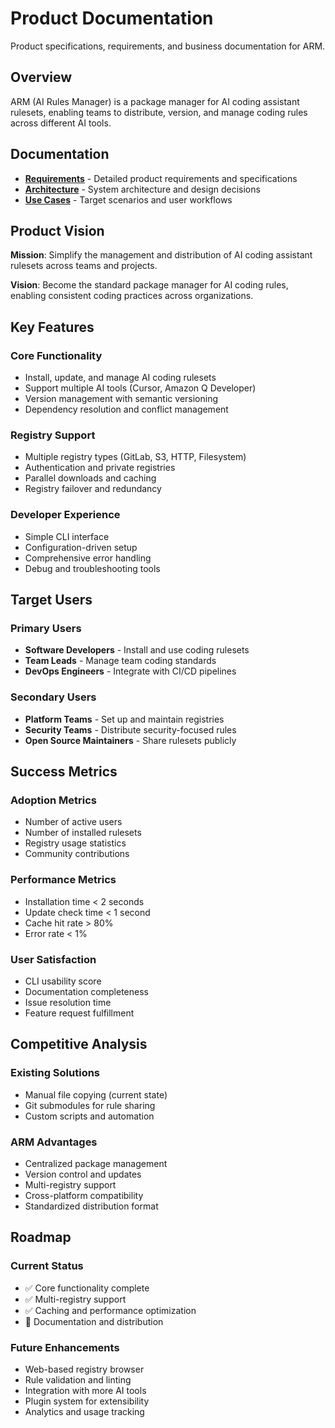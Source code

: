 # Product Documentation

Product specifications, requirements, and business documentation for ARM.

## Overview

ARM (AI Rules Manager) is a package manager for AI coding assistant rulesets, enabling teams to distribute, version, and manage coding rules across different AI tools.

## Documentation

- **[Requirements](requirements.md)** - Detailed product requirements and specifications
- **[Architecture](architecture.md)** - System architecture and design decisions
- **[Use Cases](use-cases.md)** - Target scenarios and user workflows

## Product Vision

**Mission**: Simplify the management and distribution of AI coding assistant rulesets across teams and projects.

**Vision**: Become the standard package manager for AI coding rules, enabling consistent coding practices across organizations.

## Key Features

### Core Functionality
- Install, update, and manage AI coding rulesets
- Support multiple AI tools (Cursor, Amazon Q Developer)
- Version management with semantic versioning
- Dependency resolution and conflict management

### Registry Support
- Multiple registry types (GitLab, S3, HTTP, Filesystem)
- Authentication and private registries
- Parallel downloads and caching
- Registry failover and redundancy

### Developer Experience
- Simple CLI interface
- Configuration-driven setup
- Comprehensive error handling
- Debug and troubleshooting tools

## Target Users

### Primary Users
- **Software Developers** - Install and use coding rulesets
- **Team Leads** - Manage team coding standards
- **DevOps Engineers** - Integrate with CI/CD pipelines

### Secondary Users
- **Platform Teams** - Set up and maintain registries
- **Security Teams** - Distribute security-focused rules
- **Open Source Maintainers** - Share rulesets publicly

## Success Metrics

### Adoption Metrics
- Number of active users
- Number of installed rulesets
- Registry usage statistics
- Community contributions

### Performance Metrics
- Installation time < 2 seconds
- Update check time < 1 second
- Cache hit rate > 80%
- Error rate < 1%

### User Satisfaction
- CLI usability score
- Documentation completeness
- Issue resolution time
- Feature request fulfillment

## Competitive Analysis

### Existing Solutions
- Manual file copying (current state)
- Git submodules for rule sharing
- Custom scripts and automation

### ARM Advantages
- Centralized package management
- Version control and updates
- Multi-registry support
- Cross-platform compatibility
- Standardized distribution format

## Roadmap

### Current Status
- ✅ Core functionality complete
- ✅ Multi-registry support
- ✅ Caching and performance optimization
- 🚧 Documentation and distribution

### Future Enhancements
- Web-based registry browser
- Rule validation and linting
- Integration with more AI tools
- Plugin system for extensibility
- Analytics and usage tracking
